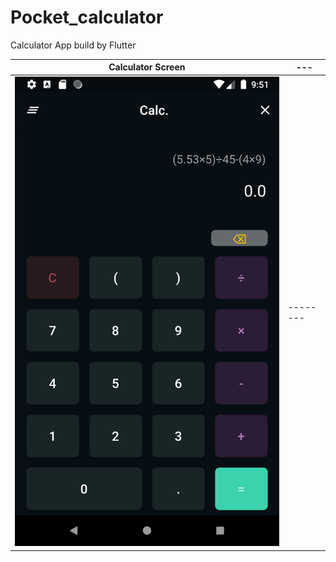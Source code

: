 # Pocket_calculator
Calculator App build by Flutter

| Calculator Screen | --- |
| --- | --- |
|![image](Screenshot_1588742476.png)|--------|
